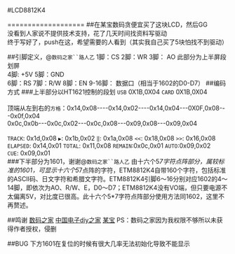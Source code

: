#LCD8812K4

===================
##在某宝数码贪便宜买了这块LCD，然后GG
<br>没看到人家说不提供技术支持，花了几天时间找资料写驱动
<br>终于写好了，push在这，希望需要的人看到（其实我自己买了5块怕找不到驱动）

##引脚定义，@`数码之家``路人乙`
1脚：CS    2脚：WR  3脚： AO   此部分为上半屏段划屏
<br>4脚: +5V  5脚：GND
<br>6脚：RS  7脚：R/W  8脚：EN  9-16脚： 数据口（相当于1602的D0-D7）
##编码方式
###上半部分以HT1621控制的段划
`USB`  0X1B,0X04   `CARD` 0X1B,0X04  <br>  <br>顶端从左到右的`方格`：0x14,0x08----0x14,0x02----0x14,0x04---0X0F,0x08---0x0f,0x04<br>0x0c,0x0b---0x0c,0x02---0x0c,0x08---0x09,0x08---0x09,0x04
<br><br>`TRACK`: 0x1d,0x08  `▶`: 0x1b,0x02   `‖`: 0x1a,0x08   `<<`: 0x18,0x08  `>>`: 0x16,0x08<br>`ELAPSED`: 0x14,0x01   `TOTAL`: 0x11,0x08   `REMAIN`:0x0c,0x01   `AUTO`:0x09,0x02<br>`CUE`: 0x09,0x01   
###下半部分为1601，谢谢@`数码之家``路人乙`
由十六个5*7字符点阵部分，属较标准的1601，可显示十六个5*7点阵的字符，ETM8812K4自带160个字符，包括标准的ASCⅡ码、日文字符和希腊文字符。ETM8812K4引脚6～16分别对应1602的4～14脚，即依次为AO、R/W、E，D0～D7；ETM8812K4没有VO端，但只要电源不太偏离5V，对比度已很高。此十六个5*7字符点阵部分使用方法同1602，这里不再赘述。

##鸣谢
[数码之家](http://bbs.mydigit.cn/read.php?tid=1423130"路人乙)
[中国电子diy之家](http://www.ndiy.cn/thread-30754-1-1.html"宅男公子")
[某宝](https://item.taobao.com/item.htm?spm=a1z09.2.0.0.zWdSkD&id=17760386568&_u=p2f9tros8e02)
PS：数码之家因为我权限不够所以未获得作者授权，侵删

##BUG
下方1601在复位的时候有很大几率无法初始化导致不能显示
